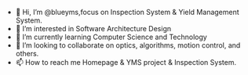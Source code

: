 - 👋 Hi, I’m @blueyms,focus on Inspection System & Yield Management System.
- 👀 I’m interested in Software Architecture Design 
- 🌱 I’m currently learning Computer Science and Technology
- 💞️ I’m looking to collaborate on  optics, algorithms, motion control, and others.
- 📫 How to reach me Homepage & YMS project & Inspection System.

<!---
blueyms/blueyms is a ✨ special ✨ repository because its `README.md` (this file) appears on your GitHub profile.
You can click the Preview link to take a look at your changes.
--->
